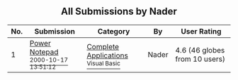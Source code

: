﻿<div align="center">

## All Submissions by Nader 

</div>

No.  | Submission | Category | By   | User Rating
---- | ---------- | -------- | ---- | -----------
1 | [Power Notepad<br /><sup>2000-10-17 13:51:12</sup>](https://github.com/Planet-Source-Code/nader-power-notepad__1-12107) | [Complete Applications<br /><sup>Visual Basic</sup>](../ByCategory/complete-applications__1-27.md) | Nader  | 4.6 (46 globes from 10 users)
